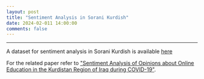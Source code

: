 ```yaml
---
layout: post
title: "Sentiment Analysis in Sorani Kurdish"
date: 2024-02-011 14:00:00 
comments: false
---
```


---
A dataset for sentiment analysis in Sorani Kurdish is available
[here](https://github.com/KurdishBLARK/SentimentAnalysis)

For the related paper refer to ["Sentiment Analysis of Opinions about Online Education in the Kurdistan Region of Iraq during COVID-19"](https://www.qeios.com/read/SU5BR9.2). 

